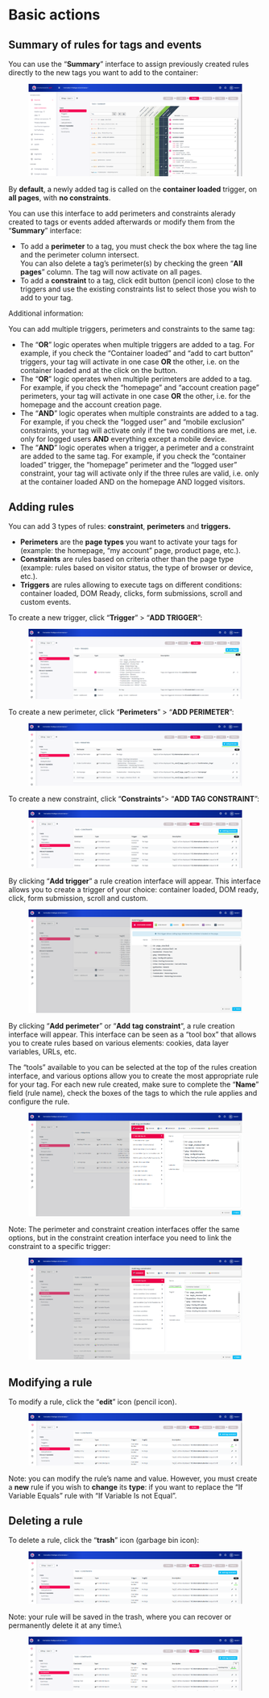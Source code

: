 # Basic actions

## Summary of rules for tags and events

You can use the “**Summary**” interface to assign previously created rules directly to the new tags you want to add to the container:

<figure><img src="../../../../../../../.gitbook/assets/image (15) (3).png" alt=""><figcaption></figcaption></figure>

By **default**, a newly added tag is called on the **container loaded** trigger, on **all pages**, with **no constraints**.

You can use this interface to add perimeters and constraints alerady created to tags or events added afterwards or modify them from the “**Summary**” interface:

* To add a **perimeter** to a tag, you must check the box where the tag line and the perimeter column intersect.\
  You can also delete a tag’s perimeter(s) by checking the green “**All** **pages**” column. The tag will now activate on all pages.
* To add a **constraint** to a tag, click edit button (pencil icon) close to the triggers and use the existing constraints list to select those you wish to add to your tag.

Additional information:

You can add multiple triggers, perimeters and constraints to the same tag:

* The “**OR**” logic operates when multiple triggers are added to a tag. For example, if you check the “Container loaded” and “add to cart button” triggers, your tag will activate in one case **OR** the other, i.e. on the container loaded and at the click on the button.
* The “**OR**” logic operates when multiple perimeters are added to a tag. For example, if you check the “homepage” and “account creation page” perimeters, your tag will activate in one case **OR** the other, i.e. for the homepage and the account creation page.
* The “**AND**” logic operates when multiple constraints are added to a tag. For example, if you check the “logged user” and “mobile exclusion” constraints, your tag will activate only if the two conditions are met, i.e. only for logged users **AND** everything except a mobile device.
* The “**AND**” logic operates when a trigger, a perimeter and a constraint are added to the same tag. For example, if you check the “container loaded” trigger, the “homepage” perimeter and the “logged user” constraint, your tag will activate only if the three rules are valid, i.e. only at the container loaded AND on the homepage AND logged visitors.

## Adding rules

You can add 3 types of rules: **constraint**, **perimeters** and **triggers.**

* **Perimeters** are the **page types** you want to activate your tags for (example: the homepage, “my account” page, product page, etc.).
* **Constraints** are rules based on criteria other than the page type (example: rules based on visitor status, the type of browser or device, etc.).
* **Triggers** are rules allowing to execute tags on different conditions: container loaded, DOM Ready, clicks, form submissions, scroll and custom events.

To create a new trigger, click “**Trigger**” > “**ADD TRIGGER**”:

<figure><img src="../../../../../../../.gitbook/assets/image (88).png" alt=""><figcaption></figcaption></figure>

To create a new perimeter, click “**Perimeters**” > “**ADD PERIMETER**”:

<figure><img src="../../../../../../../.gitbook/assets/image (58).png" alt=""><figcaption></figcaption></figure>

To create a new constraint, click “**Constraints**”> “**ADD TAG CONSTRAINT**”:

<figure><img src="../../../../../../../.gitbook/assets/image (98).png" alt=""><figcaption></figcaption></figure>

By clicking “**Add** **trigger**” a rule creation interface will appear. This interface allows you to create a trigger of your choice: container loaded, DOM ready, click, form submission, scroll and custom.

<figure><img src="../../../../../../../.gitbook/assets/image (32).png" alt=""><figcaption></figcaption></figure>

By clicking “**Add** **perimeter**” or “**Add** **tag** **constraint**“, a rule creation interface will appear. This interface can be seen as a “tool box” that allows you to create rules based on various elements: cookies, data layer variables, URLs, etc.

The “tools” available to you can be selected at the top of the rules creation interface, and various options allow you to create the most appropriate rule for your tag. For each new rule created, make sure to complete the “**Name**” field (rule name), check the boxes of the tags to which the rule applies and configure the rule.

<figure><img src="../../../../../../../.gitbook/assets/image (83).png" alt=""><figcaption></figcaption></figure>

Note: The perimeter and constraint creation interfaces offer the same options, but in the constraint creation interface you need to link the constraint to a specific trigger:

<figure><img src="../../../../../../../.gitbook/assets/image (65).png" alt=""><figcaption></figcaption></figure>

## Modifying a rule

To modify a rule, click the “**edit**” icon (pencil icon).

<figure><img src="../../../../../../../.gitbook/assets/image (43).png" alt=""><figcaption></figcaption></figure>

Note: you can modify the rule’s name and value. However, you must create a **new** rule if you wish to **change** its **type**: if you want to replace the “If Variable Equals” rule with “If Variable Is not Equal”.

## Deleting a rule

To delete a rule, click the “**trash**” icon (garbage bin icon):

<figure><img src="../../../../../../../.gitbook/assets/image (26).png" alt=""><figcaption></figcaption></figure>

Note: your rule will be saved in the trash, where you can recover or permanently delete it at any time:\


<figure><img src="../../../../../../../.gitbook/assets/image (4) (4) (1).png" alt=""><figcaption></figcaption></figure>
